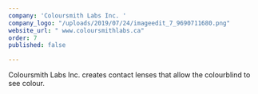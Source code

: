 ```yaml
---
company: 'Coloursmith Labs Inc. '
company_logo: "/uploads/2019/07/24/imageedit_7_9690711680.png"
website_url: " www.coloursmithlabs.ca"
order: 7
published: false

---
```

Coloursmith Labs Inc. creates contact lenses that allow the colourblind to see colour. 